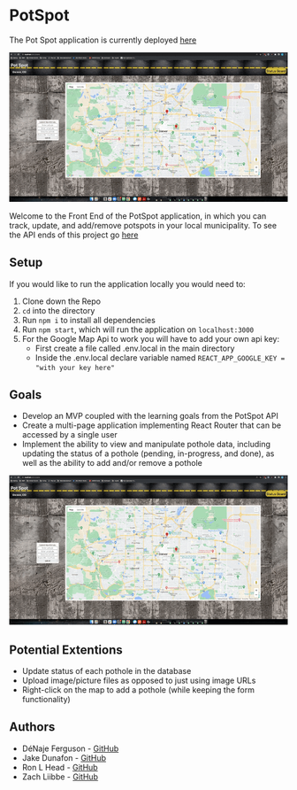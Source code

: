 # PotSpot
The Pot Spot application is currently deployed [here](https://pot-spot-fe.herokuapp.com/home)

![adding-pothole](/src/assets/potspot-functionality.gif)

Welcome to the Front End of the PotSpot application, in which you can track, update, and add/remove potspots in your local municipality.
To see the API ends of this project go [here](https://github.com/Romeslayer/potSpotBE)

## Setup


If you would like to run the application locally you would need to:

1. Clone down the Repo
2. `cd` into the directory
3. Run `npm i` to install all dependencies
4. Run `npm start`, which will run the application on `localhost:3000`
5. For the Google Map Api to work you will have to add your own api key: 
    - First create a file called .env.local in the main directory
    - Inside the .env.local declare variable named `REACT_APP_GOOGLE_KEY = "with your key here"`

## Goals
- Develop an MVP coupled with the learning goals from the PotSpot API
- Create a multi-page application implementing React Router that can be accessed by a single user
- Implement the ability to view and manipulate pothole data, including updating the status of a pothole (pending, in-progress, and done), as well as the ability to add and/or remove a pothole

![status-board-deleting-pothole](src/assets/status-board-delete-ph.gif)

## Potential Extentions

- Update status of each pothole in the database
- Upload image/picture files as opposed to just using image URLs
- Right-click on the map to add a pothole (while keeping the form functionality)

## Authors

- DéNaje Ferguson - [GitHub](https://github.com/Romeslayer)
- Jake Dunafon - [GitHub](https://github.com/J-Dunny)
- Ron L Head - [GitHub](https://github.com/RonLHead)
- Zach Liibbe - [GitHub](https://github.com/zliibbe)
